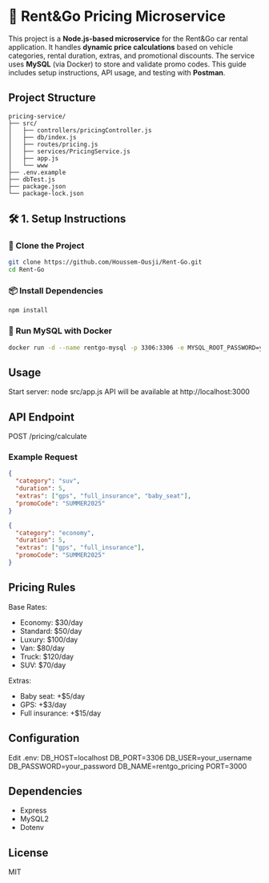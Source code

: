 # 🚗 Rent&Go Pricing Microservice

This project is a **Node.js-based microservice** for the Rent&Go car rental application. It handles **dynamic price calculations** based on vehicle categories, rental duration, extras, and promotional discounts. The service uses **MySQL** (via Docker) to store and validate promo codes. This guide includes setup instructions, API usage, and testing with **Postman**.

## Project Structure
```plaintext
pricing-service/
├── src/
│   ├── controllers/pricingController.js
│   ├── db/index.js
│   ├── routes/pricing.js
│   ├── services/PricingService.js
│   ├── app.js
│   └── www
├── .env.example
├── dbTest.js
├── package.json
└── package-lock.json
```

## 🛠️ 1. Setup Instructions

### 📁 Clone the Project

```bash
git clone https://github.com/Houssem-Ousji/Rent-Go.git
cd Rent-Go
```
### 📦 Install Dependencies
```bash
npm install
```

### 🐳 Run MySQL with Docker
```bash
docker run -d --name rentgo-mysql -p 3306:3306 -e MYSQL_ROOT_PASSWORD=yourpassword -e MYSQL_DATABASE=rentgo_pricing mysql:latest
```


## Usage
Start server: node src/app.js
API will be available at http://localhost:3000

## API Endpoint
POST /pricing/calculate
### Example Request
```json
{
  "category": "suv",
  "duration": 5,
  "extras": ["gps", "full_insurance", "baby_seat"],
  "promoCode": "SUMMER2025"
}
```

```json
{
  "category": "economy",
  "duration": 5,
  "extras": ["gps", "full_insurance"],
  "promoCode": "SUMMER2025"
}
```


## Pricing Rules
Base Rates:
- Economy: $30/day
- Standard: $50/day
- Luxury: $100/day
- Van: $80/day
- Truck: $120/day
- SUV: $70/day

Extras:
- Baby seat: +$5/day
- GPS: +$3/day
- Full insurance: +$15/day

## Configuration
Edit .env:
DB_HOST=localhost
DB_PORT=3306
DB_USER=your_username
DB_PASSWORD=your_password
DB_NAME=rentgo_pricing
PORT=3000

## Dependencies
- Express
- MySQL2
- Dotenv

## License
MIT